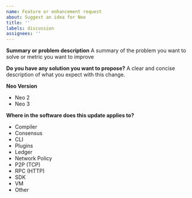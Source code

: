 ```yaml
---
name: Feature or enhancement request
about: Suggest an idea for Neo
title: ''
labels: discussion
assignees: ''
---
```


**Summary or problem description**
A summary of the problem you want to solve or metric you want to improve

**Do you have any solution you want to propose?**
A clear and concise description of what you expect with this change.

**Neo Version**
- Neo 2
- Neo 3

**Where in the software does this update applies to?**
- Compiler
- Consensus
- CLI
- Plugins
- Ledger
- Network Policy
- P2P (TCP)
- RPC (HTTP)
- SDK
- VM
- Other
